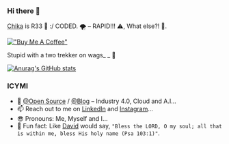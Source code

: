 ### Hi there 👋

[Chika](https://github.com/davidconoh/davidconoh) is R33 🎏 :/ CODED. 🌪️ – RAPID!!! ⚠️, What else?! 🍺.

[!["Buy Me A Coffee"](https://www.buymeacoffee.com/assets/img/custom_images/orange_img.png)](https://www.buymeacoffee.com/davidconoh)

Stupid with a two trekker on wags_ _ 💋

[![Anurag's GitHub stats](https://github-readme-stats.vercel.app/api?username=davidconoh&show_icons=true&theme=yeblu)](https://github.com/anuraghazra/github-readme-stats)

### ICYMI

- 📝 [@Open Source](http://opensource.davidconoh.me) / [@Blog](https://reads.davidconoh.me) – Industry 4.0, Cloud and A.I...
- 📫 Reach out to me on [LinkedIn](https://linkedin.com/in/cyromaventools) and [Instagram](https://instagram.com/cyromaventools)...
- 😎 Pronouns: Me, Myself and I...
- 🎉 Fun fact: Like [David](https://github.com/davidconoh) would say, `"Bless the LORD, O my soul; all that is within me, bless His holy name (Psa 103:1)"`.
